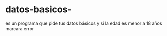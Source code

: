 # datos-basicos-
es un programa que pide tus datos básicos y si la edad es menor a 18 años marcara error 

